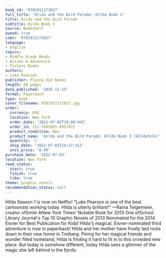 ```yaml
---
book_id: '9781911171027'
full_title: 'Hilda and the Bird Parade: Hilda Book 3'
title: Hilda and the Bird Parade
subtitle: Hilda Book 3
source: Bookshelf
owned: true
isbn: '9781911171027'
language:
- English
topics:
- Middle Grade Books
- Action & Adventure
- Picture Books
authors:
- Luke Pearson
publisher: Flying Eye Books
length: 48 pages
date_published: '2016-11-15'
format: Paperback
type: book
cover_filename: 9781911171027.jpg
order:
  currency: USD
  location: New York
  order_date: '2022-07-02T19:00:44Z'
  order_id: 111-7961091-6957821
  product_condition: New
  product_name: 'Hilda and the Bird Parade: Hilda Book 3 (Hildafolk)'
  quantity: '1'
  ship_date: '2022-07-03T14:37:41Z'
  unit_price: '8.99'
purchase_date: '2022-07-03'
location: New York
read_status:
  start: true
  finish: true
  like: true
theme: graphic novels
recommendation_status: null
---
```

Hilda Season 1 is now on Netflix!
"Luke Pearson is one of the best cartoonists working today. Hilda is utterly brilliant!"
—Raina Telgemeier, creator ofSmile
ANew York Times' Notable Book for 2013
One ofSchool Library Journal's Top 10 Graphic Novels of 2013
Nominated for the 2014 Eisner for Best Publication for Kids!
Hilda's magical, Eisner-nominated third adventure is now in paperback!
Hilda and her mother have finally laid roots down in their new home in Trolberg. Pining for her magical friends and wonder filled homeland, Hilda is finding it hard to fit in to this crowded new place. But today is somehow different, today Hilda sees a glimmer of the magic she left behind in the fjords.
